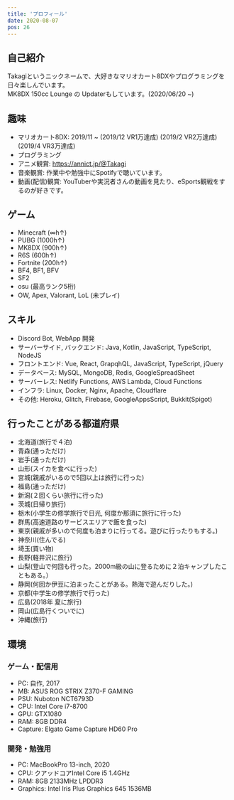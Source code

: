 ```yaml
---
title: 'プロフィール'
date: 2020-08-07
pos: 26
---
```


## 自己紹介
Takagiというニックネームで、大好きなマリオカート8DXやプログラミングを日々楽しんでいます。<br/>
MK8DX 150cc Lounge の Updaterもしています。(2020/06/20 ~) 

## 趣味
- マリオカート8DX: 2019/11 ~ (2019/12 VR1万達成) (2019/2 VR2万達成) (2019/4 VR3万達成)
- プログラミング
- アニメ観賞: https://annict.jp/@Takagi
- 音楽観賞: 作業中や勉強中にSpotifyで聴いています。
- 動画(配信)観賞: YouTuberや実況者さんの動画を見たり、eSports観戦をするのが好きです。

## ゲーム
- Minecraft (∞h↑)
- PUBG (1000h↑)
- MK8DX (900h↑)
- R6S (600h↑)
- Fortnite (200h↑)
- BF4, BF1, BFV
- SF2
- osu (最高ランク5桁)
- OW, Apex, Valorant, LoL (未プレイ)

## スキル
- Discord Bot, WebApp 開発
- サーバーサイド, バックエンド: Java, Kotlin, JavaScript, TypeScript, NodeJS
- フロントエンド: Vue, React, GrapqhQL, JavaScript, TypeScript, jQuery
- データベース: MySQL, MongoDB, Redis, GoogleSpreadSheet
- サーバーレス: Netlify Functions, AWS Lambda, Cloud Functions
- インフラ: Linux, Docker, Nginx, Apache, Cloudflare
- その他: Heroku, Glitch, Firebase, GoogleAppsScript, Bukkit(Spigot)

## 行ったことがある都道府県
- 北海道(旅行で４泊)　
- 青森(通っただけ)
- 岩手(通っただけ)
- 山形(スイカを食べに行った)　
- 宮城(親戚がいるので5回以上は旅行に行った)
- 福島(通っただけ)　
- 新潟(２回くらい旅行に行った)
- 茨城(日帰り旅行)
- 栃木(小学生の修学旅行で日光, 何度か那須に旅行に行った)
- 群馬(高速道路のサービスエリアで飯を食った)
- 東京(親戚が多いので何度も泊まりに行ってる。遊びに行ったりもする。)
- 神奈川(住んでる)
- 埼玉(買い物)
- 長野(軽井沢に旅行)　
- 山梨(登山で何回も行った。2000m級の山に登るために２泊キャンプしたこともある。）
- 静岡(何回か伊豆に泊まったことがある。熱海で遊んだりした。)
- 京都(中学生の修学旅行で行った)
- 広島(2018年 夏に旅行)
- 岡山(広島行くついでに)
- 沖縄(旅行)

## 環境

### ゲーム・配信用
- PC: 自作, 2017
- MB: ASUS ROG STRIX Z370-F GAMING
- PSU: Nuboton NCT6793D
- CPU: Intel Core i7-8700
- GPU: GTX1080
- RAM: 8GB DDR4
- Capture: Elgato Game Capture HD60 Pro

### 開発・勉強用
- PC: MacBookPro 13-inch, 2020
- CPU: クアッドコアIntel Core i5 1.4GHz
- RAM: 8GB 2133MHz LPDDR3
- Graphics: Intel Iris Plus Graphics 645 1536MB
